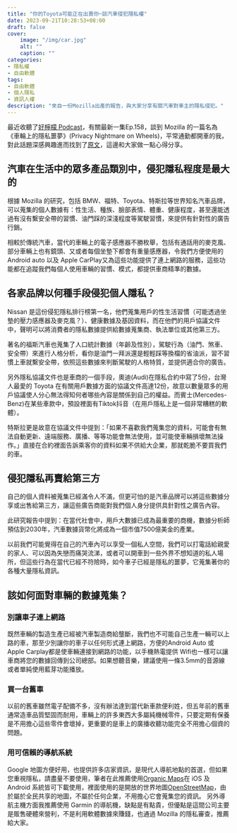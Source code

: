 ```yaml
---
title: "你的Toyota可能正在出賣你─談汽車侵犯隱私權"
date: 2023-09-21T10:28:53+08:00
draft: false
cover:
    image: "/img/car.jpg"
    alt: ""
    caption: ""
categories: 
- 隱私權
- 自由軟體
tags: 
- 自由軟體
- 個人隱私
- 資訊人權
description: "來自一份Mozilla出產的報告，與大家分享有關汽車對車主的隱私侵犯。"
---
```


最近收聽了[好檸檬 Podcast](https://wiwi.video/w/ppFRfxsfuqb1sRceT6Pkkp)，有關最新一集Ep.158，談到 Mozilla 的一篇名為《車輪上的隱私噩夢》(Privacy Nightmare on Wheels)，平常通勤都開車的我，對此話題深感興趣進而找到了[原文](https://foundation.mozilla.org/en/blog/privacy-nightmare-on-wheels-every-car-brand-reviewed-by-mozilla-including-ford-volkswagen-and-toyota-flunks-privacy-test/)，這邊和大家做一點心得分享。

## 汽車在生活中的眾多產品類別中，侵犯隱私程度是最大的

根據 Mozilla 的研究，包括 BMW、福特、Toyota、特斯拉等世界知名汽車品牌，可以蒐集的個人數據有：性生活、種族、臉部表情、體重、健康程度，甚至還能透過有沒有繫安全帶的習慣、油門踩的深淺程度等駕駛習慣，來提供有針對性的廣告行銷。

相較於傳統汽車，當代的車輛上的電子感應器不勝枚舉，包括有通話用的麥克風、部分車輛上也有鏡頭、又或者每個坐墊下都會有重量感應器，令我們方便使用的 Android auto 以及 Apple CarPlay又為這些功能提供了連上網路的服務，這些功能都在追蹤我們每個人使用車輛的習慣、模式，都提供車商精準的數據。

## 各家品牌以何種手段侵犯個人隱私？

Nissan 是這份侵犯隱私排行榜第一名，他們蒐集用戶的性生活習慣（可能透過坐墊的壓力感應器及麥克風？）、健康數據及基因資料，而在他們的用戶協議文件中，聲明可以將消費者的隱私數據提供給數據蒐集商、執法單位或其他第三方。

著名的福斯汽車也蒐集了人口統計數據（年齡及性別），駕駛行為（油門、煞車、安全帶）來進行人格分析，看你是油門一拜派還是輕輕踩等換檔的省油派，習不習慣上車就繫安全帶，依照這些數據來判斷駕駛的人格特質，並提供適合你的廣告。

另外隱私協議文件也是車商的一個手段，奧迪(Audi)在隱私合約中寫了5份，台灣人最愛的 Toyota 在有關用戶數據方面的協議文件高達12份，故意以數量眾多的用戶協議使人分心無法得知何者哪些內容是關係到自己的權益。而賓士(Mercedes-Benz)在某些車款中，預設裡面有Tiktok抖音（在用戶隱私上是一個非常糟糕的軟體）。

特斯拉更是故意在協議文件中提到：「如果不喜歡我們蒐集您的資料，可能會有無法自動更新、遠端服務、廣播、等等功能會無法使用，並可能使車輛損壞無法操作。」直接在合約裡面告訴乘客你的資料如果不供給大企業，那就乾脆不要買我們的車。

## 侵犯隱私再賣給第三方

自己的個人資料被蒐集已經滿令人不滿，但更可怕的是汽車品牌可以將這些數據分享或出售給第三方，讓這些廣告商能對我們個人身分提供具針對性之廣告內容。

此研究報告中提到：在當代社會中，用戶大數據已成為最重要的商機，數據分析師預估到2030年，汽車數據貨幣化將成為一個市值7500億美金的產業。

以前我們可能覺得在自己的汽車內可以享受一個私人空間，我們可以打電話給親愛的家人、可以因為失戀而痛哭流涕，或者可以開車到一些外界不想知道的私人場所，但這些行為在當代已經不符險時，如今車子已經是隱私的噩夢，它蒐集著你的各種大量隱私資訊。

## 該如何面對車輛的數據蒐集？

### 別讓車子連上網路

既然車輛的製造生產已經被汽車製造商給壟斷，我們也不可能自己生產一輛可以上路的車，那至少別讓你的車子以任何形式連上網路，方便的Android Auto 或 Apple Carplay都是使車輛連接到網路的功能，以手機熱電提供 Wifi也一樣可以讓車商將您的數據回傳到公司總部。如果想聽音樂，建議使用一條3.5mm的音源線或者單純使用藍芽功能播放。

### 買一台舊車

以前的舊車雖然電子配備不多，沒有辦法達到當代新車款便利姓，但五年前的舊車通常造車品質堅固而耐用，車輛上的許多東西大多屬純機械零件，只要定期有保養是不用擔心這些零件會壞掉，更重要的是車上的廣播收聽功能完全不用擔心個資的問題。

### 用可信賴的導航系統

Google 地圖方便好用，也提供許多店家資訊，是現代人導航地點的首選，但如果您重視隱私，請盡量不要使用，筆者在此推薦使用[Organic Maps](https://organicmaps.app/zh-Hans/)在 iOS 及 Android 系統皆可下載使用，裡面使用的是開放的世界地圖[OpenStreetMap](https://www.openstreetmap.org/#map=7/23.611/120.768)，由於屬於全民共享的地圖，不屬於任何企業，不用擔心它會蒐集您的資訊。
另外導航主機方面我推薦使用 Garmin 的導航機，缺點是有點貴，但優點是這間公司主要是販售硬體來營利，不是利用軟體數據來賺錢，也通過 Mozilla 的隱私審查，推薦給大家。